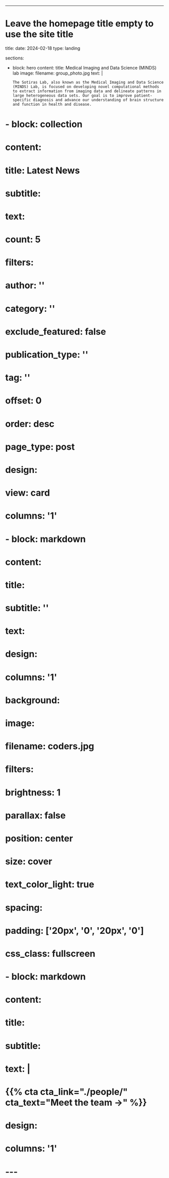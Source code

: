 ---
# Leave the homepage title empty to use the site title
title:
date: 2024-02-18
type: landing

sections:
  - block: hero
    content:
      title: Medical Imaging and Data Science (MINDS) lab
      image:
        filename: group_photo.jpg
      text: |
        <br>
        
        The Sotiras Lab, also known as the Medical Imaging and Data Science (MINDS) Lab, is focused on developing novel computational methods to extract information from imaging data and delineate patterns in large heterogeneous data sets. Our goal is to improve patient-specific diagnosis and advance our understanding of brain structure and function in health and disease.
  
  
  
  
  
  
  
  
  





#   - block: collection
#     content:
#       title: Latest News
#       subtitle:
#       text:
#       count: 5
#       filters:
#         author: ''
#         category: ''
#         exclude_featured: false
#         publication_type: ''
#         tag: ''
#       offset: 0
#       order: desc
#       page_type: post
#     design:
#       view: card
#       columns: '1'
  
#   - block: markdown
#     content:
#       title:
#       subtitle: ''
#       text:
#     design:
#       columns: '1'
#       background:
#         image: 
#           filename: coders.jpg
#           filters:
#             brightness: 1
#           parallax: false
#           position: center
#           size: cover
#           text_color_light: true
#       spacing:
#         padding: ['20px', '0', '20px', '0']
#       css_class: fullscreen
  
#   - block: markdown
#     content:
#       title:
#       subtitle:
#       text: |
#         {{% cta cta_link="./people/" cta_text="Meet the team →" %}}
#     design:
#       columns: '1'
# ---